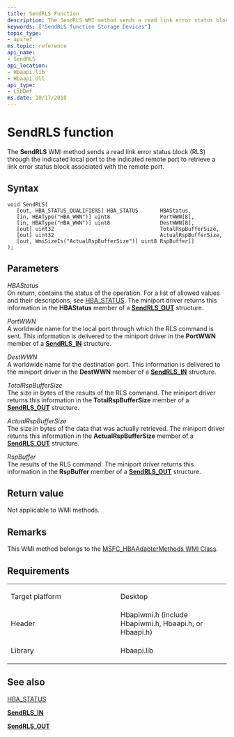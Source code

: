 ```yaml
---
title: SendRLS Function
description: The SendRLS WMI method sends a read link error status block (RLS) through the indicated local port to the indicated remote port to retrieve a link error status block associated with the remote port.
keywords: ["SendRLS function Storage Devices"]
topic_type:
- apiref
ms.topic: reference
api_name:
- SendRLS
api_location:
- Hbaapi.lib
- Hbaapi.dll
api_type:
- LibDef
ms.date: 10/17/2018
---
```


# SendRLS function


The **SendRLS** WMI method sends a read link error status block (RLS) through the indicated local port to the indicated remote port to retrieve a link error status block associated with the remote port.

## Syntax

```ManagedCPlusPlus
void SendRLS(
   [out, HBA_STATUS_QUALIFIERS] HBA_STATUS       HBAStatus,
   [in, HBAType("HBA_WWN")] uint8                PortWWN[8],
   [in, HBAType("HBA_WWN")] uint8                DestWWN[8],
   [out] uint32                                  TotalRspBufferSize,
   [out] uint32                                  ActualRspBufferSize,
   [out, WmiSizeIs("ActualRspBufferSize")] uint8 RspBuffer[]
);
```

## Parameters

*HBAStatus*   
On return, contains the status of the operation. For a list of allowed values and their descriptions, see [HBA\_STATUS](hba-status.md). The miniport driver returns this information in the **HBAStatus** member of a [**SendRLS\_OUT**](/windows-hardware/drivers/ddi/hbapiwmi/ns-hbapiwmi-_sendrls_out) structure.

*PortWWN*   
A worldwide name for the local port through which the RLS command is sent. This information is delivered to the miniport driver in the **PortWWN** member of a [**SendRLS\_IN**](/windows-hardware/drivers/ddi/hbapiwmi/ns-hbapiwmi-_sendrls_in) structure.

*DestWWN*   
A worldwide name for the destination port. This information is delivered to the miniport driver in the **DestWWN** member of a [**SendRLS\_IN**](/windows-hardware/drivers/ddi/hbapiwmi/ns-hbapiwmi-_sendrls_in) structure.

*TotalRspBufferSize*   
The size in bytes of the results of the RLS command. The miniport driver returns this information in the **TotalRspBufferSize** member of a [**SendRLS\_OUT**](/windows-hardware/drivers/ddi/hbapiwmi/ns-hbapiwmi-_sendrls_out) structure.

*ActualRspBufferSize*   
The size in bytes of the data that was actually retrieved. The miniport driver returns this information in the **ActualRspBufferSize** member of a [**SendRLS\_OUT**](/windows-hardware/drivers/ddi/hbapiwmi/ns-hbapiwmi-_sendrls_out) structure.

*RspBuffer*   
The results of the RLS command. The miniport driver returns this information in the **RspBuffer** member of a [**SendRLS\_OUT**](/windows-hardware/drivers/ddi/hbapiwmi/ns-hbapiwmi-_sendrls_out) structure.

## Return value

Not applicable to WMI methods.

## Remarks

This WMI method belongs to the [MSFC\_HBAAdapterMethods WMI Class](msfc-hbaadaptermethods-wmi-class.md).

## Requirements

<table>
<colgroup>
<col width="50%" />
<col width="50%" />
</colgroup>
<tbody>
<tr class="odd">
<td align="left"><p>Target platform</p></td>
<td align="left">Desktop</td>
</tr>
<tr class="even">
<td align="left"><p>Header</p></td>
<td align="left">Hbapiwmi.h (include Hbapiwmi.h, Hbaapi.h, or Hbaapi.h)</td>
</tr>
<tr class="odd">
<td align="left"><p>Library</p></td>
<td align="left">Hbaapi.lib</td>
</tr>
</tbody>
</table>

## <span id="see_also"></span>See also


[HBA\_STATUS](hba-status.md)

[**SendRLS\_IN**](/windows-hardware/drivers/ddi/hbapiwmi/ns-hbapiwmi-_sendrls_in)

[**SendRLS\_OUT**](/windows-hardware/drivers/ddi/hbapiwmi/ns-hbapiwmi-_sendrls_out)

 

